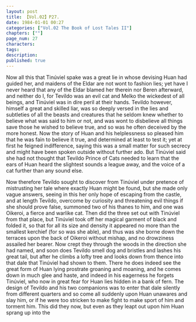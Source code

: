 ```yaml
---
layout: post
title: 【Vol.02】P27.
date: 1984-01-01 00:27
categories: ["Vol.02 The Book of Lost Tales II"]
chapters: [""]
page_num: 27
characters: 
tags: 
description: 
published: true
---
```


<p style="text-indent: 0;">
Now all this that Tinúviel spake was a great lie in whose devising Huan had guided her, and maidens of the Eldar are not wont to fashion lies; yet have I never heard that any of the Eldar blamed her therein nor Beren afterward, and neither do I, for Tevildo was an evil cat and Melko the wickedest of all beings, and Tinúviel was in dire peril at their hands. Tevildo however, himself a great and skilled liar, was so deeply versed in the lies and subtleties of all the beasts and creatures that he seldom knew whether to believe what was said to him or not, and was wont to disbelieve all things save those he wished to believe true, and so was he often deceived by the more honest. Now the story of Huan and his helplessness so pleased him that he was fain to believe it true, and determined at least to test it; yet at first he feigned indifference, saying this was a small matter for such secrecy and might have been spoken outside without further ado. But Tinúviel said she had not thought that Tevildo Prince of Cats needed to learn that the ears of Huan heard the slightest sounds a league away, and the voice of a cat further than any sound else.
</p>

Now therefore Tevildo sought to discover from Tinúviel under pretence of mistrusting her tale where exactly Huan might be found, but she made only vague answers, seeing in this her only hope of escaping from the castle, and at length Tevildo, overcome by curiosity and threatening evil things if she should prove false, summoned two of his thanes to him, and one was Oikeroi, a fierce and warlike cat. Then did the three set out with Tinúviel from that place, but Tinúviel took off her magical garment of black and folded it, so that for all its size and density it appeared no more than the smallest kerchief (for so was she able), and thus was she borne down the terraces upon the back of Oikeroi without mishap, and no drowziness assailed her bearer. Now crept they through the woods in the direction she had named, and soon does Tevildo smell dog and bristles and lashes his great tail, but after he climbs a lofty tree and looks down from thence into that dale that Tinúviel had shown to them. There he does indeed see the great form of Huan lying prostrate groaning and moaning, and he comes down in much glee and haste, and indeed in his eagerness he forgets Tinúviel, who now in great fear for Huan lies hidden in a bank of fern. The design of Tevildo and his two companions was to enter that dale silently from different quarters and so come all suddenly upon Huan unawares and slay him, or if he were too stricken to make fight to make sport of him and torment him. This did they now, but even as they leapt out upon him Huan sprang up into the

